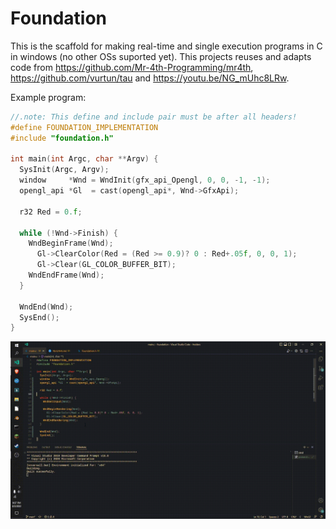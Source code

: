 # Foundation
This is the scaffold for making real-time and single execution programs in C in windows (no other OSs suported yet). This projects reuses and adapts code from https://github.com/Mr-4th-Programming/mr4th, https://github.com/vurtun/tau and https://youtu.be/NG_mUhc8LRw.

Example program:
```C
//.note: This define and include pair must be after all headers!
#define FOUNDATION_IMPLEMENTATION
#include "foundation.h"

int main(int Argc, char **Argv) {
  SysInit(Argc, Argv);
  window     *Wnd = WndInit(gfx_api_Opengl, 0, 0, -1, -1);
  opengl_api *Gl  = cast(opengl_api*, Wnd->GfxApi);

  r32 Red = 0.f;

  while (!Wnd->Finish) {
    WndBeginFrame(Wnd);
      Gl->ClearColor(Red = (Red >= 0.9)? 0 : Red+.05f, 0, 0, 1);
      Gl->Clear(GL_COLOR_BUFFER_BIT);
    WndEndFrame(Wnd);
  }

  WndEnd(Wnd);
  SysEnd();
}
```

![output.gif](media/output.gif)